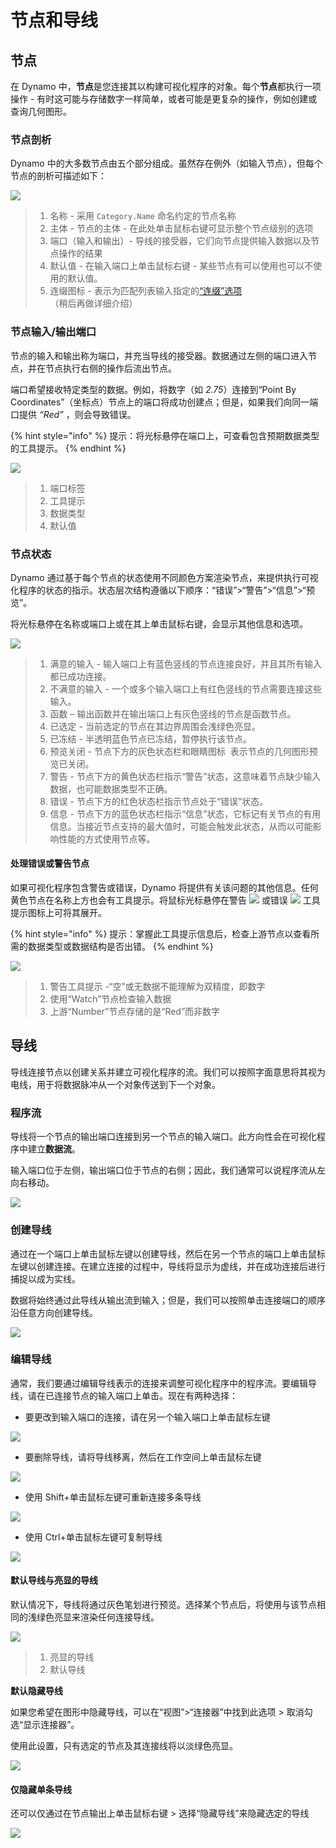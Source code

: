 # 节点和导线

## 节点

在 Dynamo 中，**节点**是您连接其以构建可视化程序的对象。每个**节点**都执行一项操作 - 有时这可能与存储数字一样简单，或者可能是更复杂的操作，例如创建或查询几何图形。

### 节点剖析

Dynamo 中的大多数节点由五个部分组成。虽然存在例外（如输入节点），但每个节点的剖析可描述如下：

![](images/nodesandwires-nodesanatomy.jpg)

> 1. 名称 - 采用 `Category.Name` 命名约定的节点名称
> 2. 主体 - 节点的主体 - 在此处单击鼠标右键可显示整个节点级别的选项
> 3. 端口（输入和输出）- 导线的接受器，它们向节点提供输入数据以及节点操作的结果
> 4. 默认值 - 在输入端口上单击鼠标右键 - 某些节点有可以使用也可以不使用的默认值。
> 5. 连缀图标 - 表示为匹配列表输入指定的[“连缀”选项](../5\_essential\_nodes\_and\_concepts/5-4\_designing-with-lists/1-whats-a-list.md#lacing)（稍后再做详细介绍）

### 节点输入/输出端口

节点的输入和输出称为端口，并充当导线的接受器。数据通过左侧的端口进入节点，并在节点执行右侧的操作后流出节点。

端口希望接收特定类型的数据。例如，将数字（如 _2.75_）连接到“Point By Coordinates”（坐标点）节点上的端口将成功创建点；但是，如果我们向同一端口提供 _“Red”_ ，则会导致错误。

{% hint style="info" %}
提示：将光标悬停在端口上，可查看包含预期数据类型的工具提示。
{% endhint %}

![](images/nodesandwires-nodesinputandtooltip.jpg)

> 1. 端口标签
> 2. 工具提示
> 3. 数据类型
> 4. 默认值

### 节点状态

Dynamo 通过基于每个节点的状态使用不同颜色方案渲染节点，来提供执行可视化程序的状态的指示。状态层次结构遵循以下顺序：“错误”>“警告”>“信息”>“预览”。

将光标悬停在名称或端口上或在其上单击鼠标右键，会显示其他信息和选项。

![](../.gitbook/assets/nodesandwires-nodestates.png)

> 1. 满意的输入 - 输入端口上有蓝色竖线的节点连接良好，并且其所有输入都已成功连接。
> 2. 不满意的输入 - 一个或多个输入端口上有红色竖线的节点需要连接这些输入。
> 3. 函数 – 输出函数并在输出端口上有灰色竖线的节点是函数节点。
> 4. 已选定 - 当前选定的节点在其边界周围会浅绿色亮显。
> 5. 已冻结 - 半透明蓝色节点已冻结，暂停执行该节点。
> 6. 预览关闭 - 节点下方的灰色状态栏和眼睛图标 <img src="images/nodesandwires-previewoff.jpg" alt="" data-size="line"> 表示节点的几何图形预览已关闭。
> 7. 警告 - 节点下方的黄色状态栏指示“警告”状态，这意味着节点缺少输入数据，也可能数据类型不正确。
> 8. 错误 - 节点下方的红色状态栏指示节点处于“错误”状态。
> 9. 信息 - 节点下方的蓝色状态栏指示“信息”状态，它标记有关节点的有用信息。当接近节点支持的最大值时，可能会触发此状态，从而以可能影响性能的方式使用节点等。

#### 处理错误或警告节点

如果可视化程序包含警告或错误，Dynamo 将提供有关该问题的其他信息。任何黄色节点在名称上方也会有工具提示。将鼠标光标悬停在警告 ![](images/nodesandwires-nodewarningicon.png) 或错误 ![](images/nodesandwires-nodeerroricon.png) 工具提示图标上可将其展开。

{% hint style="info" %}
提示：掌握此工具提示信息后，检查上游节点以查看所需的数据类型或数据结构是否出错。
{% endhint %}

![](images/nodesandwires-nodeswithwarningtooltip.jpg)

> 1. 警告工具提示 -“空”或无数据不能理解为双精度，即数字
> 2. 使用“Watch”节点检查输入数据
> 3. 上游“Number”节点存储的是“Red”而非数字

## 导线

导线连接节点以创建关系并建立可视化程序的流。我们可以按照字面意思将其视为电线，用于将数据脉冲从一个对象传送到下一个对象。

### 程序流 <a href="#program-flow" id="program-flow"></a>

导线将一个节点的输出端口连接到另一个节点的输入端口。此方向性会在可视化程序中建立**数据流**。

输入端口位于左侧，输出端口位于节点的右侧；因此，我们通常可以说程序流从左向右移动。

![](images/nodesandwires-flowofdata.jpg)

### 创建导线 <a href="#creating-wires" id="creating-wires"></a>

通过在一个端口上单击鼠标左键以创建导线，然后在另一个节点的端口上单击鼠标左键以创建连接。在建立连接的过程中，导线将显示为虚线，并在成功连接后进行捕捉以成为实线。

数据将始终通过此导线从输出流到输入；但是，我们可以按照单击连接端口的顺序沿任意方向创建导线。

![](images/nodesandwires-creatingawire.gif)

### 编辑导线 <a href="#editing-wires" id="editing-wires"></a>

通常，我们要通过编辑导线表示的连接来调整可视化程序中的程序流。要编辑导线，请在已连接节点的输入端口上单击。现在有两种选择：

* 要更改到输入端口的连接，请在另一个输入端口上单击鼠标左键

![](<images/nodesandwires-editwirechangeport(1)(1) (1) (1).gif>)

* 要删除导线，请将导线移离，然后在工作空间上单击鼠标左键

![](images/nodesandwires-editwiresremove.gif)

* 使用 Shift+单击鼠标左键可重新连接多条导线

![](images/nodesandwires-editmultiports.gif)

* 使用 Ctrl+单击鼠标左键可复制导线

![](images/nodesandwires-duplicatewire.gif)

#### 默认导线与亮显的导线 <a href="#wire-previews" id="wire-previews"></a>

默认情况下，导线将通过灰色笔划进行预览。选择某个节点后，将使用与该节点相同的浅绿色亮显来渲染任何连接导线。

![](images/nodesandwires-defaultvshighlightedwires.jpg)

> 1. 亮显的导线
> 2. 默认导线

**默认隐藏导线**

如果您希望在图形中隐藏导线，可以在“视图”>“连接器”中找到此选项 > 取消勾选“显示连接器”。

使用此设置，只有选定的节点及其连接线将以淡绿色亮显。

![](images/nodesandwires-hidewiressetting\(1\).gif)

#### 仅隐藏单条导线

还可以仅通过在节点输出上单击鼠标右键 > 选择“隐藏导线”来隐藏选定的导线

![](images/nodesandwires-hideselectedwire.gif)
